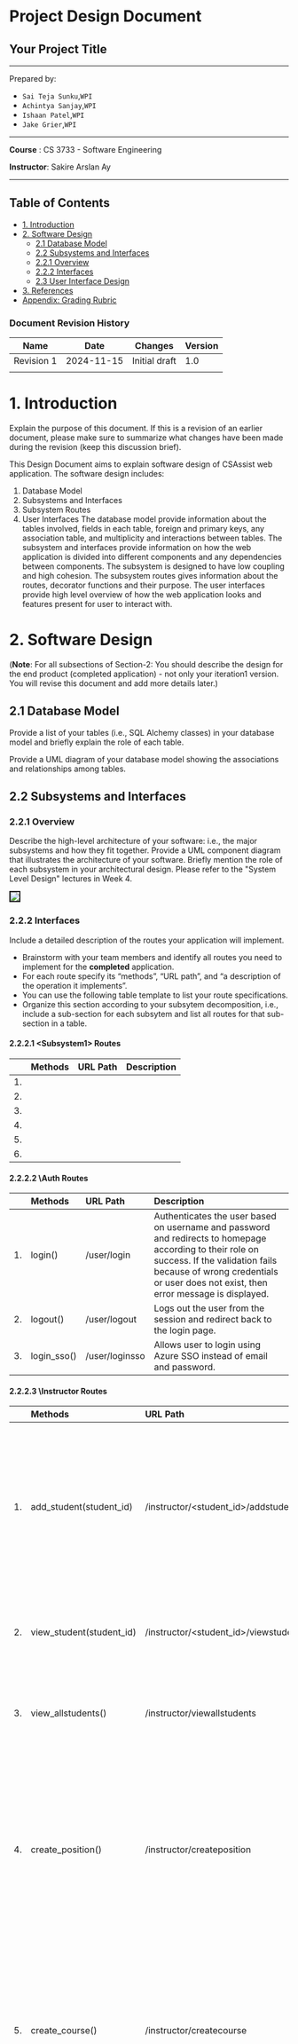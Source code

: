# Project Design Document

## Your Project Title
--------
Prepared by:

* `Sai Teja Sunku`,`WPI`
* `Achintya Sanjay`,`WPI`
* `Ishaan Patel`,`WPI`
* `Jake Grier`,`WPI`
---

**Course** : CS 3733 - Software Engineering 

**Instructor**: Sakire Arslan Ay

---

## Table of Contents
- [1. Introduction](#1-introduction)
- [2. Software Design](#2-software-design)
    - [2.1 Database Model](#21-model)
    - [2.2 Subsystems and Interfaces](#22-subsystems-and-interfaces)
    - [2.2.1 Overview](#221-overview)
    - [2.2.2 Interfaces](#222-interfaces)
    - [2.3 User Interface Design](#23-view-and-user-interface-design)
- [3. References](#3-references)
- [Appendix: Grading Rubric](#appendix-grading-rubric)

<a name="revision-history"> </a>

### Document Revision History

| Name | Date | Changes | Version |
| ------ | ------ | --------- | --------- |
|Revision 1 |2024-11-15 |Initial draft | 1.0        |
|      |      |         |         |


# 1. Introduction

Explain the purpose of this document. If this is a revision of an earlier document, please make sure to summarize what changes have been made during the revision (keep this discussion brief). 

This Design Document aims to explain software design of CSAssist web application. The software design includes:
1. Database Model
2. Subsystems and Interfaces
3. Subsystem Routes
4. User Interfaces
The database model provide information about the tables involved, fields in each table, foreign and primary keys, any association table, and multiplicity and interactions between tables.
The subsystem and interfaces provide information on how the web application is divided into different components and any dependencies between components. The subsystem is designed to have low coupling and high cohesion.
The subsystem routes gives information about the routes, decorator functions and their purpose. The user interfaces provide high level overview of how the web application looks and features present for user to interact with.

# 2. Software Design

(**Note**: For all subsections of Section-2: You should describe the design for the end product (completed application) - not only your iteration1 version. You will revise this document and add more details later.)

## 2.1 Database Model

Provide a list of your tables (i.e., SQL Alchemy classes) in your database model and briefly explain the role of each table. 

Provide a UML diagram of your database model showing the associations and relationships among tables. 

## 2.2 Subsystems and Interfaces

### 2.2.1 Overview

Describe the high-level architecture of your software:  i.e., the major subsystems and how they fit together. Provide a UML component diagram that illustrates the architecture of your software. Briefly mention the role of each subsystem in your architectural design. Please refer to the "System Level Design" lectures in Week 4. 

<kbd>
      <img src="images/CS3733_Subsystems_Diagram.drawio.png"  border="2">
</kbd>

### 2.2.2 Interfaces

Include a detailed description of the routes your application will implement. 
* Brainstorm with your team members and identify all routes you need to implement for the **completed** application.
* For each route specify its “methods”, “URL path”, and “a description of the operation it implements”.  
* You can use the following table template to list your route specifications. 
* Organize this section according to your subsytem decomposition, i.e., include a sub-section for each subsytem and list all routes for that sub-section in a table.  

#### 2.2.2.1 \<Subsystem1> Routes

|   | Methods           | URL Path   | Description  |
|:--|:------------------|:-----------|:-------------|
|1. |                   |            |              |
|2. |                   |            |              |
|3. |                   |            |              |
|4. |                   |            |              |
|5. |                   |            |              |
|6. |                   |            |              |

#### 2.2.2.2 \Auth Routes

|    | Methods     | URL Path       | Description                                                                                                                                                                                                                       |
|:---|:------------|:---------------|:----------------------------------------------------------------------------------------------------------------------------------------------------------------------------------------------------------------------------------|
| 1. | login()     | /user/login    | Authenticates the user based on username and password and redirects to homepage according to their role on success. If the validation fails because of wrong credentials or user does not exist, then error message is displayed. |
| 2. | logout()    | /user/logout   | Logs out the user from the session and redirect back to the login page.                                                                                                                                                           |
| 3. | login_sso() | /user/loginsso | Allows user to login using Azure SSO instead of email and password.                                                                                                                                                               |

#### 2.2.2.3 \Instructor Routes

|   | Methods                  | URL Path                             | Description                                                                                                                                                                                           |
|:--|:-------------------------|:-------------------------------------|:------------------------------------------------------------------------------------------------------------------------------------------------------------------------------------------------------|
|1. | add_student(student_id)  | /instructor/<student_id>/addstudent  | Adds the selected student to the open SA position only if the student is unassigned, else throws an error. Saves the student for that position and mark as assigned.                                  |
|2. | view_student(student_id) | /instructor/<student_id>/viewstudent | Displays the student information and qualifications for the positions.                                                                                                                                |
|3. | view_allstudents()       | /instructor/viewallstudents          | Displays all the students who applied for every SA position that the instructor created.                                                                                                              |
|4. | create_position()        | /instructor/createposition           | Create a SA position for the course that the instructor created and save the data in database. SA position form includes course section, number of SAs, and qualifications information.               |
|5. | create_course()          | /instructor/createcourse             | Create course section by selecting course from course catalog, course section, and the term. After submitting the course is saved into database.                                                      |
|6. | instructor_register()    | /instructor/register                 | Create instructor profile with username, password, name, WPI ID, email, and phone number. After submitting the data is stored into database and the username and password can be used for logging-in. |


Repeat the above for other subsystems you included in your application. 

### 2.3 User Interface Design 

Provide a list of the page templates you plan to create and supplement your description with UI sketches or screenshots. Make sure to mention which user-stories in your “Requirements and Use Cases" document will utilize these interfaces for user interaction. 

1. Student sign in page<br>This page includes a form for students to sign into their account, a button to switch to instructor sign in, and a button to register.<br>
User story: 1
  <kbd>      
      <img src="images/StudentSignIn1.png">
  </kbd>

2. Instructor sign in page<br>This page includes a form for instructors to sign in, a button to switch to student sign in page, and a button to register.<br>
User story: 2
  <kbd>      
      <img src="images/InstructorSignIn1.png">
  </kbd>

3. Student create account page<br>This page includes a form for a student to create an account and register, and a button to switch to the sign in page.<br>
User story: 3
  <kbd>      
      <img src="images/CreateStudent1.png">
  </kbd>

4. Instructor create account page<br>This page includes a form for a professor to create an account and register, and a button to switch to the sign in page.<br>
User story: 4
  <kbd>      
      <img src="images/CreateInstructor1.png">
  </kbd>

5. Add course section pages<br>This page includes a form for professors to add course sections, and a logout button.<br>
User Story: 9
  <kbd>      
      <img src="images/AddCourseSections.png">
  </kbd>

6. View Open SA Positions page<br>This page includes three secions to display the three recomended levels for the open sa positions. It also has a logout button.<br>
User Story: 5, 6, 7
  <kbd>      
      <img src="images/CS3733_TeamProject1_3and4student.png">
  </kbd>

7. Apply for SA Position page<br> This page includes a form for students to submit their application to open sa positions. It also has a logout button<br>
User Story: 8
  <kbd>      
      <img src="images/ApplyForSAPosition.png">
  </kbd>

8. View application status page<br> This page allows students to view the status of all their applications and gives the option to withdraw. It also includes a logout button.<br>
User Story: 13, 14
  <kbd>      
      <img src="images/CS3733_TeamProject1_6%267student.png">
  </kbd>

9. Create SA Position page<br>This page includes a form for instructors to create sa positions.<br>
User Story: 10, 12
  <kbd>      
      <img src="images/CS3733_TeamProject1_5instructor.png">
  </kbd>

10. View Student Qualifications<br> This page displays a selected students qualifications to an instructor<br>
User Story: 11
  <kbd>      
      <img src="images/ViewStudentQualifications.png">
  </kbd>


# 3. References

Cite your references here.

For the papers you cite give the authors, the title of the article, the journal name, journal volume number, date of publication and inclusive page numbers. Giving only the URL for the journal is not appropriate.

For the websites, give the title, author (if applicable) and the website URL.

----
# Appendix: Grading Rubric
(Please remove this part in your final submission)

 * You will first  submit a draft version of this document:
    * "Project 3 : Project Design Document - draft" (5pts). 
* We will provide feedback on your document and you will revise and update it.
    * "Project 5 : Project Design Document - final" (80pts) 

Below is the grading rubric that we will use to evaluate the final version of your document. 

|**MaxPoints**| **Design** |
|:---------:|:-------------------------------------------------------------------------|
|           | Are all parts of the document in agreement with the product requirements? |
| 8         | Is the architecture of the system ([2.2.1 Overview](#221-overview)) described well, with the major components and their interfaces?         
| 8        | Is the database model (i.e., [2.1 Database Model](#21-database-model)) explained well with sufficient detail? Do the team clearly explain the purpose of each table included in the model?| 
|          | Is the document making good use of semi-formal notation (i.e., UML diagrams)? Does the document provide a clear UML class diagram visualizing the DB model of the system? |
| 18        | Is the UML class diagram complete? Does it include all classes (tables) and does it clearly mark the PK and FKs for each table? Does it clearly show the associations between them? Are the multiplicities of the associations shown correctly? ([2.1 Database Model](#21-database-model)) |
| 25        | Are all major interfaces (i.e., the routes) listed? Are the routes explained in sufficient detail? ([2.2.2 Interfaces](#222-interfaces)) |
| 13        | Is the view and the user interfaces explained well? Did the team provide the screenshots of the interfaces they built so far.  ([2.3 User Interface Design](#23-user-interface-design)) |
|           | **Clarity** |
|           | Is the solution at a fairly consistent and appropriate level of detail? Is the solution clear enough to be turned over to an independent group for implementation and still be understood? |
| 5         | Is the document carefully written, without typos and grammatical errors?  |
| 3         | Is the document well formatted? (Make sure to check your document on GitHub. You will loose points if there are formatting issues in your document.  )  |
|           |  |
| 80         | **Total** |
|           |  |